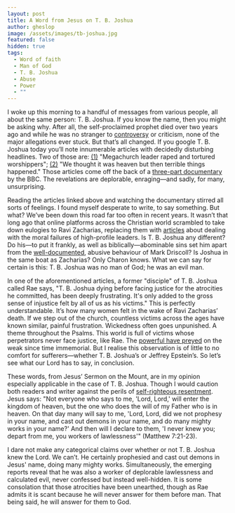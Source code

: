 ```yaml
---
layout: post
title: A Word from Jesus on T. B. Joshua
author: gheslop
image: /assets/images/tb-joshua.jpg
featured: false
hidden: true
tags:
  - Word of faith
  - Man of God
  - T. B. Joshua
  - Abuse
  - Power
  - ""
---
```

I woke up this morning to a handful of messages from various people, all about the same person: T. B. Joshua. If you know the name, then you might be asking why. After all, the self-proclaimed prophet died over two years ago and while he was no stranger to [controversy](https://africa.thegospelcoalition.org/article/9-things-to-know-about-t-b-joshua/) or criticism, none of the major allegations ever stuck. But that’s all changed. If you google T. B. Joshua today you’ll note innumerable articles with decidedly disturbing headlines. Two of those are: [(1)](https://www.bbc.com/news/world-africa-67749215) "Megachurch leader raped and tortured worshippers"; [(2)](https://www.bbc.com/news/world-africa-67861976) "We thought it was heaven but then terrible things happened." Those articles come off the back of a [three-part documentary](https://www.youtube.com/watch?v=UZZVQxjXWCg&list=PLajyiGz4JeyNQnWs8QEe-flPqe2xqrQAp&index=1) by the BBC. The revelations are deplorable, enraging—and sadly, for many, unsurprising.

Reading the articles linked above and watching the documentary stirred all sorts of feelings. I found myself desperate to write, to say something. But what? We’ve been down this road far too often in recent years. It wasn’t that long ago that online platforms across the Christian world scrambled to take down eulogies to Ravi Zacharias, replacing them with [articles](https://africa.thegospelcoalition.org/article/what-do-we-do-with-the-moral-failure-of-christian-leaders/) about dealing with the moral failures of high-profile leaders. Is T. B. Joshua any different? Do his—to put it frankly, as well as biblically—abominable sins set him apart from the [well-documented](https://www.google.com/url?sa=t&rct=j&q=&esrc=s&source=web&cd=&cad=rja&uact=8&ved=2ahUKEwig8KuevM2DAxUBWEEAHXLcCZoQFnoECA4QAQ&url=https://www.christianitytoday.com/ct/podcasts/rise-and-fall-of-mars-hill/&usg=AOvVaw0QoIQBnzCfqWiLjM0EtjSR&opi=89978449), abusive behaviour of Mark Driscoll? Is Joshua in the same boat as Zacharias? Only Charon knows. What we can say for certain is this: T. B. Joshua was no man of God; he was an evil man.

In one of the aforementioned articles, a former "disciple" of T. B. Joshua called Rae says, "T. B. Joshua dying before facing justice for the atrocities he committed, has been deeply frustrating. It's only added to the gross sense of injustice felt by all of us as his victims." This is perfectly understandable. It’s how many women felt in the wake of Ravi Zacharias’ death. If we step out of the church, countless victims across the ages have known similar, painful frustration. Wickedness often goes unpunished. A theme throughout the Psalms. This world is full of victims whose perpetrators never face justice, like Rae. The [powerful have preyed](https://rekindle.co.za/content/2021-05-28-fridays-with-fred-perspectivism) on the weak since time immemorial. But I realise this observation is of little to no comfort for sufferers—whether T. B. Joshua’s or Jeffrey Epstein’s. So let’s see what our Lord has to say, in conclusion.

These words, from Jesus’ Sermon on the Mount, are in my opinion especially applicable in the case of T. B. Joshua. Though I would caution both readers and writer against the perils of [self-righteous resentment](https://rekindle.co.za/content/2021-09-15-rise-and-fall-of-mars-hill). Jesus says: "Not everyone who says to me, 'Lord, Lord,' will enter the kingdom of heaven, but the one who does the will of my Father who is in heaven. On that day many will say to me, 'Lord, Lord, did we not prophesy in your name, and cast out demons in your name, and do many mighty works in your name?' And then will I declare to them, 'I never knew you; depart from me, you workers of lawlessness'" (Matthew 7:21-23).

I dare not make any categorical claims over whether or not T. B. Joshua knew the Lord. We can’t. He certainly prophesied and cast out demons in Jesus' name, doing many mighty works. Simultaneously, the emerging reports reveal that he was also a worker of deplorable lawlessness and calculated evil, never confessed but instead well-hidden. It is some consolation that those atrocities have been unearthed, though as Rae admits it is scant because he will never answer for them before man. That being said, he will answer for them to God.